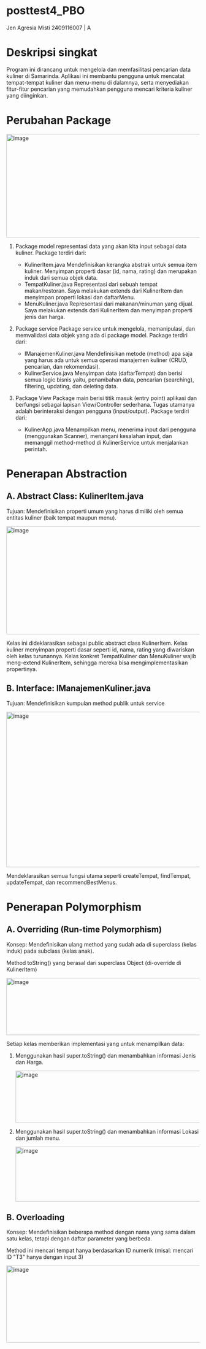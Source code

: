 # posttest4_PBO
Jen Agresia Misti
2409116007 | A

# Deskripsi singkat
Program ini dirancang untuk mengelola dan memfasilitasi pencarian data kuliner di Samarinda. Aplikasi ini membantu pengguna untuk mencatat tempat-tempat kuliner dan menu-menu di dalamnya, serta menyediakan fitur-fitur pencarian yang memudahkan pengguna mencari kriteria kuliner yang diinginkan.

# Perubahan Package

<img width="660" height="270" alt="image" src="https://github.com/user-attachments/assets/b2600fc9-095a-4d54-bd65-3d08c3e551a5" />

1. Package model
   representasi data yang akan kita input sebagai data kuliner. Package terdiri dari:
   * KulinerItem.java
     Mendefinisikan kerangka abstrak untuk semua item kuliner. Menyimpan properti dasar (id, nama, rating) dan merupakan induk dari semua objek data.
   * TempatKuliner.java
     Representasi dari sebuah tempat makan/restoran. Saya melakukan extends dari KulinerItem dan menyimpan properti lokasi dan daftarMenu.
   * MenuKuliner.java
     Representasi dari makanan/minuman yang dijual. Saya melakukan extends dari KulinerItem dan menyimpan properti jenis dan harga.

2. Package service
   Package service untuk mengelola, memanipulasi, dan memvalidasi data objek yang ada di package model. Package terdiri dari:
   * IManajemenKuliner.java
     Mendefinisikan metode (method) apa saja yang harus ada untuk semua operasi manajemen kuliner (CRUD, pencarian, dan rekomendasi).
   * KulinerService.java
     Menyimpan data (daftarTempat) dan berisi semua logic bisnis yaitu, penambahan data, pencarian (searching), filtering, updating, dan deleting data.

3. Package View
   Package main berisi titik masuk (entry point) aplikasi dan berfungsi sebagai lapisan View/Controller sederhana. Tugas utamanya adalah berinteraksi dengan pengguna (input/output). Package terdiri dari:
   * KulinerApp.java
     Menampilkan menu, menerima input dari pengguna (menggunakan Scanner), menangani kesalahan input, dan memanggil method-method di KulinerService untuk menjalankan perintah.

# Penerapan Abstraction

## A. Abstract Class: KulinerItem.java
Tujuan: Mendefinisikan properti umum yang harus dimiliki oleh semua entitas kuliner (baik tempat maupun menu).

<img width="738" height="282" alt="image" src="https://github.com/user-attachments/assets/a9135fba-3b5a-4ac9-aa9c-4a3e5a68465f" />

Kelas ini dideklarasikan sebagai public abstract class KulinerItem. Kelas kuliner menyimpan properti dasar seperti id, nama, rating yang diwariskan oleh kelas turunannya. Kelas konkret TempatKuliner dan MenuKuliner wajib meng-extend KulinerItem, sehingga mereka bisa mengimplementasikan propertinya.

## B. Interface: IManajemenKuliner.java
Tujuan: Mendefinisikan kumpulan method publik untuk service

<img width="1107" height="405" alt="image" src="https://github.com/user-attachments/assets/d7ca8b3c-eed6-4534-b744-457c0b81f928" />

Mendeklarasikan semua fungsi utama seperti createTempat, findTempat, updateTempat, dan recommendBestMenus.

# Penerapan Polymorphism

## A. Overriding (Run-time Polymorphism)
Konsep: Mendefinisikan ulang method yang sudah ada di superclass (kelas induk) pada subclass (kelas anak).

Method toString() yang berasal dari superclass Object (di-override di KulinerItem)

<img width="810" height="149" alt="image" src="https://github.com/user-attachments/assets/0483fff3-923e-4c6f-bca9-d7df36672812" />

Setiap kelas memberikan implementasi yang untuk menampilkan data:

1. Menggunakan hasil super.toString() dan menambahkan informasi Jenis dan Harga.
   
   <img width="1063" height="136" alt="image" src="https://github.com/user-attachments/assets/f1d2f45f-471c-41de-a877-4cca4229bbe9" />

2. Menggunakan hasil super.toString() dan menambahkan informasi Lokasi dan jumlah menu.

   <img width="1051" height="143" alt="image" src="https://github.com/user-attachments/assets/85a068e1-ea77-4069-bf53-7064fced1695" />

## B. Overloading
Konsep: Mendefinisikan beberapa method dengan nama yang sama dalam satu kelas, tetapi dengan daftar parameter yang berbeda.

Method ini mencari tempat hanya berdasarkan ID numerik (misal: mencari ID "T3" hanya dengan input 3)

<img width="770" height="201" alt="image" src="https://github.com/user-attachments/assets/f07ab8bd-4681-43e8-ac2b-4caaac6af7a3" />

